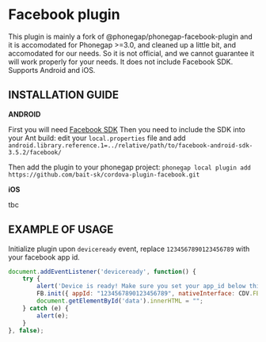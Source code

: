 Facebook plugin
=======================


This plugin is mainly a fork of @phonegap/phonegap-facebook-plugin and it is accomodated for Phonegap >=3.0, and cleaned up a little bit, and accomodated for our needs. So it is not official, and we cannot guarantee it will work properly for your needs. It does not include Facebook SDK. Supports Android and iOS.

INSTALLATION GUIDE
------------------

**ANDROID**

First you will need [Facebook SDK](https://developers.facebook.com/docs/getting-started/facebook-sdk-for-android/3.0/)
Then you need to include the SDK into your Ant build: edit your `local.properties` file and add `android.library.reference.1=../relative/path/to/facebook-android-sdk-3.5.2/facebook/`

Then add the plugin to your phonegap project:
`phonegap local plugin add https://github.com/bait-sk/cordova-plugin-facebook.git`

**iOS**

tbc


EXAMPLE OF USAGE
----------------

Initialize plugin upon `deviceready` event, replace `1234567890123456789` with your facebook app id.

```javascript
document.addEventListener('deviceready', function() {
    try {
        alert('Device is ready! Make sure you set your app_id below this alert.');
        FB.init({ appId: "1234567890123456789", nativeInterface: CDV.FB, useCachedDialogs: false });
        document.getElementById('data').innerHTML = "";
    } catch (e) {
        alert(e);
    }
}, false);
```